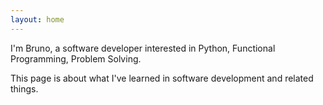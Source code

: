 ```yaml
---
layout: home
---
```


I'm Bruno, a software developer interested in Python, Functional Programming, Problem Solving.

This page is about what I've learned in software development and related things.
